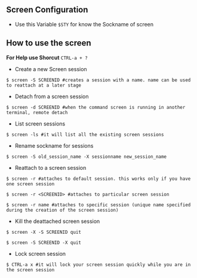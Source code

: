 ## Screen Configuration
* Use this Variable `$STY` for know the Sockname of screen

## How to use the screen

**For Help use Shorcut**
`CTRL-a + ?`

* Create a new Screen session
```shell
$ screen -S SCREENID #creates a session with a name. name can be used to reattach at a later stage
```

* Detach from a screen session
```shell
$ screen -d SCREENID #when the command screen is running in another terminal, remote detach
```

* List screen sessions
```shell
$ screen -ls #it will list all the existing screen sessions
```

* Rename sockname for sessions
```shell
$ screen -S old_session_name -X sessionname new_session_name
```

* Reattach to a screen session
```shell
$ screen -r #attaches to default session. this works only if you have one screen session
```
```shell
$ screen -r <SCREENID> #attaches to particular screen session
```
```shell
$ screen -r name #attaches to specific session (unique name specified during the creation of the screen session)
```

* Kill the deattached screen session
```shell
$ screen -X -S SCREENID quit
```
```shell
$ screen -S SCREENID -X quit
```

* Lock screen session
```shell
$ CTRL-a x #it will lock your screen session quickly while you are in the screen session
```
